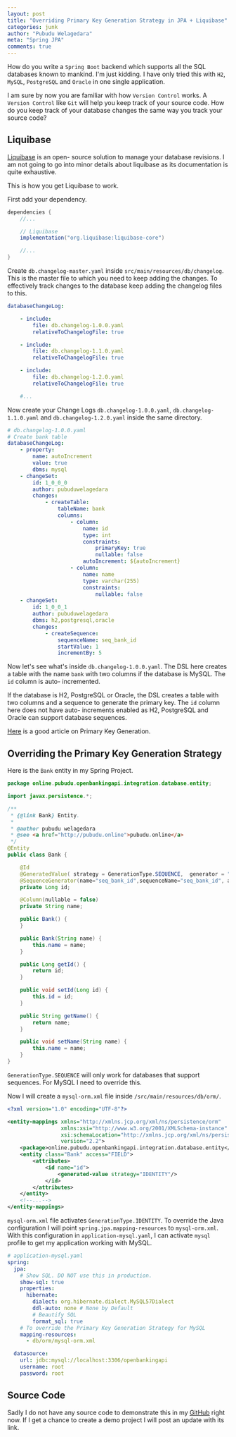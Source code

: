 ```yaml
---
layout: post
title: "Overriding Primary Key Generation Strategy in JPA + Liquibase"
categories: junk
author: "Pubudu Welagedara"
meta: "Spring JPA"
comments: true
---
```


How do you write a `Spring Boot` backend which supports all the SQL databases known to mankind. I'm just kidding. I have only tried this with `H2`, `MySQL`, `PostgreSQL` and `Oracle` in one single application. 

I am sure by now you are familiar with how `Version Control` works. A `Version Control` like `Git` will help you keep track of your source code. How do you keep track of your database changes the same way you track your source code?

## Liquibase

[Liquibase][liquibase] is an open- source solution to manage your database revisions. I am not going to go into minor details about liquibase as its documentation is quite exhaustive.

This is how you get Liquibase to work. 

First add your dependency.

```gradle
dependencies {
    //...

    // Liquibase
    implementation("org.liquibase:liquibase-core")

    //...
}
```

Create `db.changelog-master.yaml`  inside `src/main/resources/db/changelog`. This is the master file to which you need to keep adding the changes. To effectively track changes to the database keep adding the changelog files to this.

```yaml
databaseChangeLog:

    - include:
        file: db.changelog-1.0.0.yaml
        relativeToChangelogFile: true

    - include:
        file: db.changelog-1.1.0.yaml
        relativeToChangelogFile: true

    - include:
        file: db.changelog-1.2.0.yaml
        relativeToChangelogFile: true

    #...
```
Now create your Change Logs `db.changelog-1.0.0.yaml`, `db.changelog-1.1.0.yaml` and `db.changelog-1.2.0.yaml` inside the same directory.

```yaml
# db.changelog-1.0.0.yaml
# Create bank table
databaseChangeLog:
    - property:
        name: autoIncrement
        value: true
        dbms: mysql
    - changeSet:
        id: 1_0_0_0
        author: pubuduwelagedara
        changes:
            - createTable:
                tableName: bank
                columns:
                    - column:
                        name: id
                        type: int
                        constraints:
                            primaryKey: true
                            nullable: false
                        autoIncrement: ${autoIncrement}
                    - column:
                        name: name
                        type: varchar(255)
                        constraints:
                            nullable: false
    - changeSet:
        id: 1_0_0_1
        author: pubuduwelagedara
        dbms: h2,postgresql,oracle
        changes:
            - createSequence:
                sequenceName: seq_bank_id
                startValue: 1
                incrementBy: 5
```
Now let's see what's inside `db.changelog-1.0.0.yaml`. The DSL here creates a table with the name `bank` with two columns if the database is MySQL. The `id` column is auto-  incremented. 

If the database is H2, PostgreSQL or Oracle, the DSL creates a table with two columns and a sequence to generate the primary key. The `id` column here does not have auto- increments enabled as H2, PostgreSQL and Oracle can support database sequences. 

[Here][primary_keys_tutorial] is a good article on Primary Key Generation.


## Overriding the Primary Key Generation Strategy

Here is the `Bank` entity in my Spring Project. 

```java
package online.pubudu.openbankingapi.integration.database.entity;

import javax.persistence.*;

/**
 * {@link Bank} Entity.
 *
 * @author pubudu welagedara
 * @see <a href="http://pubudu.online">pubudu.online</a>
 */
@Entity
public class Bank {

    @Id
    @GeneratedValue( strategy = GenerationType.SEQUENCE,  generator = "seq_bank_id")
    @SequenceGenerator(name="seq_bank_id",sequenceName="seq_bank_id", allocationSize=5)
    private Long id;

    @Column(nullable = false)
    private String name;

    public Bank() {
    }

    public Bank(String name) {
        this.name = name;
    }

    public Long getId() {
        return id;
    }

    public void setId(Long id) {
        this.id = id;
    }

    public String getName() {
        return name;
    }

    public void setName(String name) {
        this.name = name;
    }
}
```

`GenerationType.SEQUENCE` will only work for databases that support sequences. For MySQL I need to override this. 

Now I will create a `mysql-orm.xml` file inside `/src/main/resources/db/orm/`. 

```xml
<?xml version="1.0" encoding="UTF-8"?>

<entity-mappings xmlns="http://xmlns.jcp.org/xml/ns/persistence/orm"
                 xmlns:xsi="http://www.w3.org/2001/XMLSchema-instance"
                 xsi:schemaLocation="http://xmlns.jcp.org/xml/ns/persistence/orm_2_2.xsd"
                 version="2.2">
    <package>online.pubudu.openbankingapi.integration.database.entity</package>
    <entity class="Bank" access="FIELD">
        <attributes>
            <id name="id">
                <generated-value strategy="IDENTITY"/>
            </id>
        </attributes>
    </entity>
    <!--...-->
</entity-mappings>
```

`mysql-orm.xml` file activates `GenerationType.IDENTITY`. To override the Java configuration I will point `spring.jpa.mapping-resources` to `mysql-orm.xml`. With this configuration in `application-mysql.yaml`, I can activate `mysql` profile to get my application working with MySQL. 

```yaml
# application-mysql.yaml
spring:
  jpa:
    # Show SQL. DO NOT use this in production.
    show-sql: true
    properties:
      hibernate:
        dialect: org.hibernate.dialect.MySQL57Dialect
        ddl-auto: none # None by Default
        # Beautify SQL
        format_sql: true
    # To override the Primary Key Generation Strategy for MySQL
    mapping-resources:
      - db/orm/mysql-orm.xml

  datasource:
    url: jdbc:mysql://localhost:3306/openbankingapi
    username: root
    password: root
```

## Source Code

Sadly I do not have any source code to demonstrate this in my [GitHub][github] right now. If I get a chance to create a demo project I will post an update with its link.   

[liquibase]: https://www.liquibase.org
[primary_keys_tutorial]: https://thoughts-on-java.org/jpa-generate-primary-keys/
[github]: https://github.com/pwelagedara/